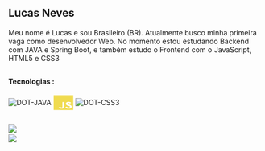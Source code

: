 ## Lucas Neves

Meu nome é Lucas e sou Brasileiro (BR). Atualmente busco minha primeira vaga como desenvolvedor Web. No momento estou estudando Backend com JAVA e Spring Boot, e também estudo o Frontend com o JavaScript, HTML5 e CSS3

##

#### Tecnologias :
<div style="display: inline_block">
    <img align="center" alt="DOT-JAVA" height="30" width="40" src="https://cdn.jsdelivr.net/gh/devicons/devicon/icons/java/java-original.svg"/>
    <img align="center" alt="DOT-Js" height="30" width="40" src="https://raw.githubusercontent.com/devicons/devicon/master/icons/javascript/javascript-plain.svg">
    <img align="center" alt="DOT-CSS3" height="30" width="40" src="https://cdn.jsdelivr.net/gh/devicons/devicon/icons/css3/css3-original.svg" />    
</div>

##

![](https://github-readme-stats.vercel.app/api?username=LucasfNeves&theme=algolia&hide_border=false&include_all_commits=false&count_private=false)<br/>
[![](https://visitcount.itsvg.in/api?id=LucasfNeves&icon=0&color=0)](https://visitcount.itsvg.in)


